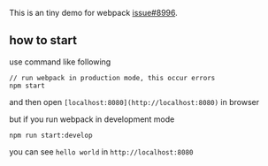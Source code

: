 This is an tiny demo for webpack [issue#8996](https://github.com/webpack/webpack/issues/8996).

## how to start
use command like following

```
// run webpack in production mode, this occur errors
npm start
```

and then open `[localhost:8080](http://localhost:8080)` in browser

but if you run webpack in development mode

```
npm run start:develop
```

you can see `hello world` in `http://localhost:8080`
